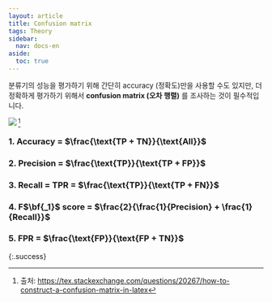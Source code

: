 ```yaml
---
layout: article
title: Confusion matrix
tags: Theory
sidebar:
  nav: docs-en
aside:
  toc: true
---
```


분류기의 성능을 평가하기 위해 간단히 accuracy (정확도)만을 사용할 수도 있지만, 더 정확하게 평가하기 위해서 **confusion matrix (오차 행렬)** 를 조사하는 것이 필수적입니다. <br>

<img align='left' src="https://raw.githubusercontent.com/djy-git/djy-git.github.io/master/_posts/assets/confusion_matrix.png">[^1]
### 1. Accuracy = $\frac{\text{TP + TN}}{\text{All}}$
### 2. Precision = $\frac{\text{TP}}{\text{TP + FP}}$
### 3. Recall = TPR = $\frac{\text{TP}}{\text{TP + FN}}$
### 4. F$\bf{_1}$ score = $\frac{2}{\frac{1}{Precision} + \frac{1}{Recall}}$
### 5. FPR = $\frac{\text{FP}}{\text{FP + TN}}$
{:.success}



[^1]: 출처: https://tex.stackexchange.com/questions/20267/how-to-construct-a-confusion-matrix-in-latex
